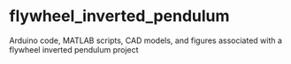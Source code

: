 # flywheel_inverted_pendulum
Arduino code, MATLAB scripts, CAD models, and figures associated with a flywheel inverted pendulum project
